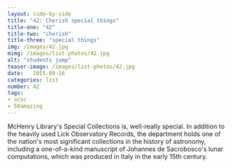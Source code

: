 ```yaml
---
layout: side-by-side
title: "42: Cherish special things"
title-one: "42"
title-two: "cherish"
title-three: "special things"
img: /images/42.jpg
mimg: /images/list-photos/42.jpg
alt: "students jump"
teaser-image: /images/list-photos/42.jpg
date:   2015-09-16
categories: list
number: 42
tags:
- ucsc
- 50amazing
---
```

McHenry Library's Special Collections is, well-really special. In addition to the heavily used Lick Observatory Records, the department holds one of the nation's most significant collections in the history of astronomy, including a one-of-a-kind manuscript of Johannes de Sacrobosco's lunar computations, which was produced in Italy in the early 15th century.


